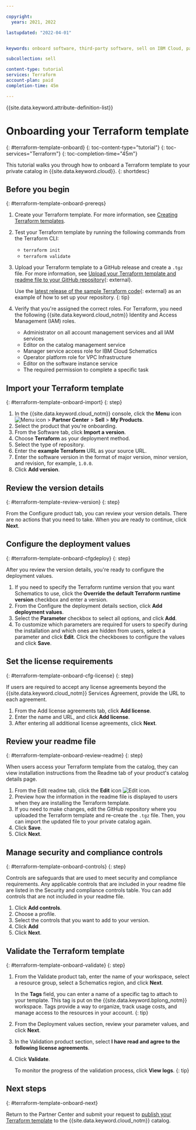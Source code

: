```yaml
---

copyright:
  years: 2021, 2022

lastupdated: "2022-04-01"


keywords: onboard software, third-party software, sell on IBM Cloud, partner center, validate, test, Terraform, terraform template

subcollection: sell

content-type: tutorial
services: Terraform
account-plan: paid
completion-time: 45m 

---
```


{{site.data.keyword.attribute-definition-list}}


# Onboarding your Terraform template
{: #terraform-template-onboard}
{: toc-content-type="tutorial"} 
{: toc-services="Terraform"}
{: toc-completion-time="45m"} 

This tutorial walks you through how to onboard a Terraform template to your private catalog in {{site.data.keyword.cloud}}. 
{: shortdesc}

## Before you begin
{: #terraform-template-onboard-prereqs}

1. Create your Terraform template. For more information, see [Creating Terraform templates](/docs/schematics?topic=schematics-create-tf-config).
1. Test your Terraform template by running the following commands from the Terraform CLI:

   * `terraform init`
   * `terraform validate`
   
1. Upload your Terraform template to a GitHub release and create a `.tgz` file. For more information, see [Upload your Terraform template and readme file to your GitHub repository](https://github.com/IBM-Cloud/isv-vsi-product-deploy-sample/tree/main#upload-your-terraform-template-to-a-github-release){: external}.

   Use the [latest release of the sample Terraform code](https://github.com/IBM-Cloud/isv-vsi-product-deploy-sample/releases/tag/v1.0 ){: external} as an example of how to set up your repository.
   {: tip}
  
1. Verify that you're assigned the correct roles. For Terraform, you need the following {{site.data.keyword.cloud_notm}} Identity and Access Management (IAM) roles. 
  
   * Administrator on all account management services and all IAM services
   * Editor on the catalog management service
   * Manager service access role for IBM Cloud Schematics
   * Operator platform role for VPC Infrastructure
   * Editor on the software instance service
   * The required permission to complete a specific task 

## Import your Terraform template
{: #terraform-template-onboard-import}
{: step}

1. In the {{site.data.keyword.cloud_notm}} console, click the **Menu** icon ![Menu icon](../icons/icon_hamburger.svg "Menu") > **Partner Center** > **Sell** > **My Products**.
1. Select the product that you're onboarding.
1. From the Software tab, click **Import a version**.
1. Choose **Terraform** as your deployment method. 
1. Select the type of repository.
1. Enter the **example Terraform** URL as your source URL.
1. Enter the software version in the format of major version, minor version, and revision, for example, `1.0.0`.
1. Click **Add version**.

## Review the version details
{: #terraform-template-review-version}
{: step}

From the Configure product tab, you can review your version details. There are no actions that you need to take. When you are ready to continue, click **Next**.

## Configure the deployment values
{: #terraform-template-onboard-cfgdeploy}
{: step}

After you review the version details, you're ready to configure the deployment values. 

1. If you need to specify the Terraform runtime version that you want Schematics to use, click the **Override the default Terraform runtime version** checkbox and enter a version.
1. From the Configure the deployment details section, click **Add deployment values**. 
1. Select the **Parameter** checkbox to select all options, and click **Add**.
1. To customize which parameters are required for users to specify during the installation and which ones are hidden from users, select a parameter and click **Edit**. Click the checkboxes to configure the values and click **Save**.

## Set the license requirements
{: #terraform-template-onboard-cfg-license}
{: step}

If users are required to accept any license agreements beyond the {{site.data.keyword.cloud_notm}} Services Agreement, provide the URL to each agreement.

1. From the Add license agreements tab, click **Add license**. 
2. Enter the name and URL, and click **Add license**.
3. After entering all additional license agreements, click **Next**.

## Review your readme file 
{: #terraform-template-onboard-review-readme}
{: step}

When users access your Terraform template from the catalog, they can view installation instructions from the Readme tab of your product's catalog details page. 

1. From the Edit readme tab, click the **Edit** icon ![Edit icon](../icons/edit-tagging.svg "Edit").
2. Preview how the information in the readme file is displayed to users when they are installing the Terraform template.
3. If you need to make changes, edit the GitHub repository where you uploaded the Terraform template and re-create the `.tgz` file. Then, you can import the updated file to your private catalog again.
4. Click **Save**.
5. Click **Next**. 

## Manage security and compliance controls
{: #terraform-template-onboard-controls}
{: step}

Controls are safeguards that are used to meet security and compliance requirements. Any applicable controls that are included in your readme file are listed in the Security and compliance controls table. You can add controls that are not included in your readme file. 

1. Click **Add controls**. 
1. Choose a profile. 
1. Select the controls that you want to add to your version. 
1. Click **Add** 
1. Click **Next**.

## Validate the Terraform template
{: #terraform-template-onboard-validate}
{: step}

1. From the Validate product tab, enter the name of your workspace, select a resource group, select a Schematics region, and click **Next**.

   In the **Tags** field, you can enter a name of a specific tag to attach to your template. This tag is put on the {{site.data.keyword.bplong_notm}} workspace. Tags provide a way to organize, track usage costs, and manage access to the resources in your account. 
   {: tip}

1. From the Deployment values section, review your parameter values, and click **Next**.
1. In the Validation product section, select **I have read and agree to the following license agreements**.
1. Click **Validate**.

   To monitor the progress of the validation process, click **View logs**. 
   {: tip}

## Next steps
{: #terraform-template-onboard-next}

Return to the Partner Center and submit your request to [publish your Terraform template](/docs/sell?topic=sell-terraform-publish) to the {{site.data.keyword.cloud_notm}} catalog.
